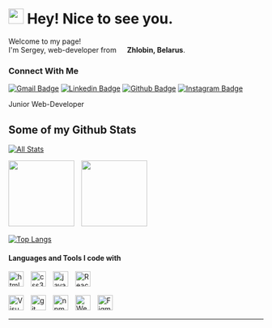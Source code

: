 <h1><img src="https://emojis.slackmojis.com/emojis/images/1531849430/4246/blob-sunglasses.gif?1531849430" width="30"/> Hey! Nice to see you.</h1>  

<p>Welcome to my page! </br> I'm Sergey, web-developer from <img src="https://cdn-icons.flaticon.com/png/512/5315/premium/5315671.png?token=exp=1642942184~hmac=570f68e30cd022324e8fce8ceeb4ca64" width="13"/> <b>Zhlobin, Belarus</b>.</p>  
  
### Connect With Me
[![Gmail Badge](https://img.shields.io/badge/-sergeyladorski@gmail.com-c14438?style=flat&logo=Gmail&logoColor=white&link=mailto:sergeyladorski@gmail.com)](mailto:sergeyladorski@gmail.com)
[![Linkedin Badge](https://img.shields.io/badge/-sergeyladorski-0072b1?style=flat&logo=Linkedin&logoColor=white&link=https://www.linkedin.com/in/sergeyladorski/)](https://www.linkedin.com/in/sergeyladorski/)
[![Github Badge](https://img.shields.io/badge/-sergeyladorski-grey?style=flat&logo=github&logoColor=white&link=https://github.com/sergeyladorski/)](https://www.github.com/sergeyladorski/)
[![Instagram Badge](https://img.shields.io/badge/-sergeyladorski-e95950?style=flat&logo=Instagram&logoColor=pink&link=https://www.instagram.com/sergey_ladorski/)](https://www.instagram.com/sergey_ladorski/)


<p align='left'>Junior Web-Developer</p>  

## Some of my Github Stats
[![All Stats](https://github-readme-stats-axpwmfcg3.vercel.app/api?username=sergeyladorski&show_icons=true&include_all_commits=true&count_private=true&hide=contribs)](https://github.com/sergeyladorski/github-readme-stats)  

<img height="130" style="margin-right: 10px" src="https://github-readme-stats.vercel.app/api?username=sergeyladorski&hide=contribs&show_icons=true" />
<img height="130" src="https://github-readme-stats.vercel.app/api/top-langs/?username=sergeyladorski&layout=compact" />

[![Top Langs](https://github-readme-stats-axpwmfcg3.vercel.app/api/top-langs/?username=sergeyladorski&layout=compact)](https://github.com/sergeyladorski/github-readme-stats)


#### Languages and Tools I code with
<p>
	<img alt="html5" src="https://github.com/get-icon/geticon/blob/master/icons/html-5.svg" style="margin-right: 10px" width="30px" height="30px" />
	<img alt="css3" src="https://github.com/get-icon/geticon/blob/master/icons/css-3.svg" style="margin-right: 10px" width="30px" height="30px" />
	<img alt="javascript" src="https://github.com/get-icon/geticon/blob/master/icons/javascript.svg" style="margin-right: 10px" width="30px" height="30px" />
	<img alt="React" src="https://github.com/get-icon/geticon/blob/master/icons/react.svg" style="margin-right: 10px" width="30px" height="30px" /> 
</p>  

<p>
	<img alt="Visual Studio Code" src="https://github.com/get-icon/geticon/blob/master/icons/visual-studio-code.svg" style="margin-right: 10px" width="30px" height="30px" />
	<img alt="git" src="https://github.com/get-icon/geticon/blob/master/icons/git-icon.svg" style="margin-right: 10px" width="30px" height="30px" />
	<img alt="npm" src="https://github.com/get-icon/geticon/blob/master/icons/npm.svg" style="margin-right: 10px" width="30px" height="30px" />
	<img alt="Webpack" src="https://github.com/get-icon/geticon/blob/master/icons/webpack.svg" style="margin-right: 10px" width="30px" height="30px" />
	<img alt="Figma" src="https://github.com/get-icon/geticon/blob/master/icons/figma.svg" style="margin-right: 10px" width="30px" height="30px" />
</p>  

------------

